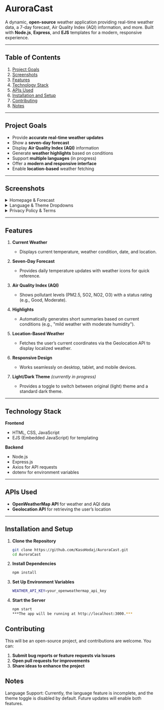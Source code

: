# AuroraCast

A dynamic, **open-source** weather application providing real-time weather data, a 7-day forecast, Air Quality Index (AQI) information, and more. Built with **Node.js**, **Express**, and **EJS** templates for a modern, responsive experience.

---

## Table of Contents
1. [Project Goals](#project-goals)  
2. [Screenshots](#screenshots)  
3. [Features](#features)  
4. [Technology Stack](#technology-stack)  
5. [APIs Used](#apis-used)  
6. [Installation and Setup](#installation-and-setup)  
7. [Contributing](#contributing)  
8. [Notes](#Notes)  

---

## Project Goals
- Provide **accurate real-time weather updates**  
- Show a **seven-day forecast**  
- Display **Air Quality Index (AQI)** information  
- Generate **weather highlights** based on conditions  
- Support **multiple languages** (in progress)  
- Offer a **modern and responsive interface**  
- Enable **location-based** weather fetching  

---

## Screenshots

<details>
  <summary>Homepage & Forecast</summary>
  ![image](https://github.com/user-attachments/assets/16e24b1d-ae41-475e-8e46-f8cda832f76b)
</details>

<details>
  <summary>Language & Theme Dropdowns</summary>
  ![image](https://github.com/user-attachments/assets/9095602b-098b-4f64-9846-d6e50c420c05)
  ![image](https://github.com/user-attachments/assets/9b286d61-af42-447c-b45d-103c0fd5b0ad)
</details>

<details>
  <summary>Privacy Policy & Terms</summary>
  ![image](https://github.com/user-attachments/assets/f5fcee44-b432-403a-8c0c-0369d063bff2)
  ![image](https://github.com/user-attachments/assets/de332e77-1d87-4dd1-9134-17c651a2855e)
</details>

---

## Features

1. **Current Weather**  
   - Displays current temperature, weather condition, date, and location.

2. **Seven-Day Forecast**  
   - Provides daily temperature updates with weather icons for quick reference.

3. **Air Quality Index (AQI)**  
   - Shows pollutant levels (PM2.5, SO2, NO2, O3) with a status rating (e.g., Good, Moderate).

4. **Highlights**  
   - Automatically generates short summaries based on current conditions (e.g., "mild weather with moderate humidity").

5. **Location-Based Weather**  
   - Fetches the user’s current coordinates via the Geolocation API to display localized weather.

6. **Responsive Design**  
   - Works seamlessly on desktop, tablet, and mobile devices.

7. **Light/Dark Theme** *(currently in progress)*  
   - Provides a toggle to switch between original (light) theme and a standard dark theme.

---

## Technology Stack

**Frontend**  
- HTML, CSS, JavaScript  
- EJS (Embedded JavaScript) for templating

**Backend**  
- Node.js  
- Express.js  
- Axios for API requests  
- dotenv for environment variables

---

## APIs Used
- **OpenWeatherMap API** for weather and AQI data  
- **Geolocation API** for retrieving the user’s location

---

## Installation and Setup

1. **Clone the Repository**
   ```bash
   git clone https://github.com/KasoHodaj/AuroraCast.git
   cd AuroraCast

2. **Install Dependencies**
   ```bash
   npm install

3. **Set Up Environment Variables**
   ```bash
   WEATHER_API_KEY=your_openweathermap_api_key

4. **Start the Server**
   ```bash
   npm start
   ***The app will be running at http://localhost:3000.***


## Contributing
This will be an open-source project, and contributions are welcome. You can:

1. **Submit bug reports or feature requests via Issues**
2. **Open pull requests for improvements**
3. **Share ideas to enhance the project**


## Notes
Language Support: Currently, the language feature is incomplete, and the theme toggle is disabled by default. Future updates will enable both features.

